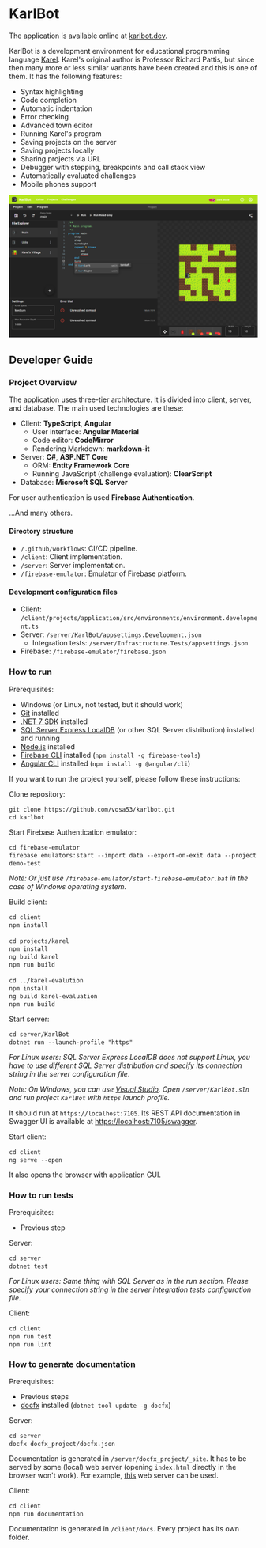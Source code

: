 # KarlBot

The application is available online at [karlbot.dev](https://karlbot.dev/).

KarlBot is a development environment for educational programming language [Karel](https://compedu.stanford.edu/karel-reader/docs/python/en/chapter1.html). Karel's original author is Professor Richard Pattis, but since then many more or less similar variants have been created and this is one of them. It has the following features:

- Syntax highlighting
- Code completion
- Automatic indentation
- Error checking
- Advanced town editor
- Running Karel's program
- Saving projects on the server
- Saving projects locally
- Sharing projects via URL
- Debugger with stepping, breakpoints and call stack view 
- Automatically evaluated challenges
- Mobile phones support

![](/client//projects/application/src/assets/shared/presentation/pages/user-guide/editor.png)

## Developer Guide

### Project Overview

The application uses three-tier architecture. It is divided into client, server, and database. The main used technologies are these:

- Client: **TypeScript**, **Angular**
    - User interface: **Angular Material**
    - Code editor: **CodeMirror**
    - Rendering Markdown: **markdown-it**
- Server: **C#**, **ASP.NET Core**
    - ORM: **Entity Framework Core**
    - Running JavaScript (challenge evaluation): **ClearScript**
- Database: **Microsoft SQL Server**

For user authentication is used **Firebase Authentication**.

...And many others.

#### Directory structure

- `/.github/workflows`: CI/CD pipeline.
- `/client`: Client implementation.
- `/server`: Server implementation.
- `/firebase-emulator`: Emulator of Firebase platform.

#### Development configuration files

- Client: `/client/projects/application/src/environments/environment.development.ts`
- Server: `/server/KarlBot/appsettings.Development.json`
   - Integration tests: `/server/Infrastructure.Tests/appsettings.json`
- Firebase: `/firebase-emulator/firebase.json`

### How to run

Prerequisites:
- Windows (or Linux, not tested, but it should work)
- [Git](https://git-scm.com/downloads) installed
- [.NET 7 SDK](https://dotnet.microsoft.com/en-us/download) installed
- [SQL Server Express LocalDB](https://learn.microsoft.com/en-us/sql/database-engine/configure-windows/sql-server-express-localdb?view=sql-server-ver16) (or other SQL Server distribution) installed and running
- [Node.js](https://nodejs.org/) installed
- [Firebase CLI](https://firebase.google.com/docs/cli#install_the_firebase_cli) installed (`npm install -g firebase-tools`)
- [Angular CLI](https://angular.io/cli#installing-angular-cli) installed (`npm install -g @angular/cli`)

If you want to run the project yourself, please follow these instructions:

Clone repository:
```
git clone https://github.com/vosa53/karlbot.git
cd karlbot
```

Start Firebase Authentication emulator:
```
cd firebase-emulator
firebase emulators:start --import data --export-on-exit data --project demo-test
```

*Note: Or just use `/firebase-emulator/start-firebase-emulator.bat` in the case of Windows operating system.*

Build client:
```
cd client
npm install

cd projects/karel
npm install
ng build karel
npm run build

cd ../karel-evalution
npm install
ng build karel-evaluation
npm run build
```

Start server:

```
cd server/KarlBot
dotnet run --launch-profile "https"
```

*For Linux users: SQL Server Express LocalDB does not support Linux, you have to use different SQL Server distribution and specify its connection string in the server configuration file*.

*Note: On Windows, you can use [Visual Studio](https://visualstudio.microsoft.com/). Open `/server/KarlBot.sln` and run project `KarlBot` with `https` launch profile.*

It should run at `https://localhost:7105`. Its REST API documentation in Swagger UI is available at [https://localhost:7105/swagger](https://localhost:7105/swagger).

Start client:
```
cd client
ng serve --open
```

It also opens the browser with application GUI.

### How to run tests

Prerequisites:

- Previous step

Server:
```
cd server
dotnet test
```

*For Linux users: Same thing with SQL Server as in the run section. Please specify your connection string in the server integration tests configuration file.*

Client:
```
cd client
npm run test
npm run lint
```

### How to generate documentation

Prerequisites:

- Previous steps
- [docfx](https://dotnet.github.io/docfx/) installed (`dotnet tool update -g docfx`)

Server:
```
cd server
docfx docfx_project/docfx.json
```

Documentation is generated in `/server/docfx_project/_site`. It has to be served by some (local) web server (opening `index.html` directly in the browser won't work). For example, [this](https://marketplace.visualstudio.com/items?itemName=ritwickdey.LiveServer) web server can be used.

Client:
```
cd client
npm run documentation
```

Documentation is generated in `/client/docs`. Every project has its own folder.